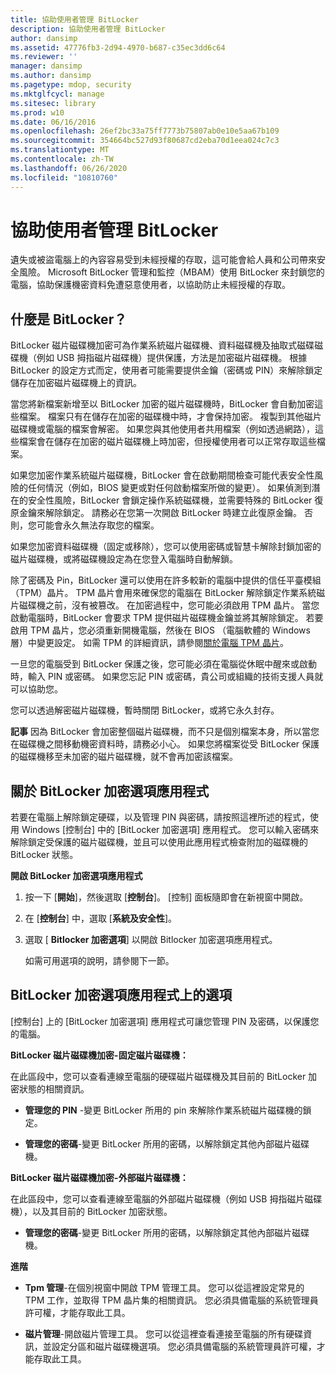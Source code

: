 ```yaml
---
title: 協助使用者管理 BitLocker
description: 協助使用者管理 BitLocker
author: dansimp
ms.assetid: 47776fb3-2d94-4970-b687-c35ec3dd6c64
ms.reviewer: ''
manager: dansimp
ms.author: dansimp
ms.pagetype: mdop, security
ms.mktglfcycl: manage
ms.sitesec: library
ms.prod: w10
ms.date: 06/16/2016
ms.openlocfilehash: 26ef2bc33a75ff7773b75807ab0e10e5aa67b109
ms.sourcegitcommit: 354664bc527d93f80687cd2eba70d1eea024c7c3
ms.translationtype: MT
ms.contentlocale: zh-TW
ms.lasthandoff: 06/26/2020
ms.locfileid: "10810760"
---
```

# 協助使用者管理 BitLocker


遺失或被盜電腦上的內容容易受到未經授權的存取，這可能會給人員和公司帶來安全風險。 Microsoft BitLocker 管理和監控（MBAM）使用 BitLocker 來封鎖您的電腦，協助保護機密資料免遭惡意使用者，以協助防止未經授權的存取。

## 什麼是 BitLocker？


BitLocker 磁片磁碟機加密可為作業系統磁片磁碟機、資料磁碟機及抽取式磁碟磁碟機（例如 USB 拇指磁片磁碟機）提供保護，方法是加密磁片磁碟機。 根據 BitLocker 的設定方式而定，使用者可能需要提供金鑰（密碼或 PIN）來解除鎖定儲存在加密磁片磁碟機上的資訊。

當您將新檔案新增至以 BitLocker 加密的磁片磁碟機時，BitLocker 會自動加密這些檔案。 檔案只有在儲存在加密的磁碟機中時，才會保持加密。 複製到其他磁片磁碟機或電腦的檔案會解密。 如果您與其他使用者共用檔案（例如透過網路），這些檔案會在儲存在加密的磁片磁碟機上時加密，但授權使用者可以正常存取這些檔案。

如果您加密作業系統磁片磁碟機，BitLocker 會在啟動期間檢查可能代表安全性風險的任何情況（例如，BIOS 變更或對任何啟動檔案所做的變更）。 如果偵測到潛在的安全性風險，BitLocker 會鎖定操作系統磁碟機，並需要特殊的 BitLocker 復原金鑰來解除鎖定。 請務必在您第一次開啟 BitLocker 時建立此復原金鑰。 否則，您可能會永久無法存取您的檔案。

如果您加密資料磁碟機（固定或移除），您可以使用密碼或智慧卡解除封鎖加密的磁片磁碟機，或將磁碟機設定為在您登入電腦時自動解鎖。

除了密碼及 Pin，BitLocker 還可以使用在許多較新的電腦中提供的信任平臺模組（TPM）晶片。 TPM 晶片會用來確保您的電腦在 BitLocker 解除鎖定作業系統磁片磁碟機之前，沒有被篡改。 在加密過程中，您可能必須啟用 TPM 晶片。 當您啟動電腦時，BitLocker 會要求 TPM 提供磁片磁碟機金鑰並將其解除鎖定。 若要啟用 TPM 晶片，您必須重新開機電腦，然後在 BIOS （電腦軟體的 Windows 層）中變更設定。 如需 TPM 的詳細資訊，請參閱[關於電腦 TPM 晶片](about-the-computer-tpm-chip.md)。

一旦您的電腦受到 BitLocker 保護之後，您可能必須在電腦從休眠中醒來或啟動時，輸入 PIN 或密碼。 如果您忘記 PIN 或密碼，貴公司或組織的技術支援人員就可以協助您。

您可以透過解密磁片磁碟機，暫時關閉 BitLocker，或將它永久封存。

**記事** 因為 BitLocker 會加密整個磁片磁碟機，而不只是個別檔案本身，所以當您在磁碟機之間移動機密資料時，請務必小心。 如果您將檔案從受 BitLocker 保護的磁碟機移至未加密的磁片磁碟機，就不會再加密該檔案。

 

## 關於 BitLocker 加密選項應用程式


若要在電腦上解除鎖定硬碟，以及管理 PIN 與密碼，請按照這裡所述的程式，使用 Windows [控制台] 中的 [BitLocker 加密選項] 應用程式。 您可以輸入密碼來解除鎖定受保護的磁片磁碟機，並且可以使用此應用程式檢查附加的磁碟機的 BitLocker 狀態。

**開啟 BitLocker 加密選項應用程式**

1.  按一下 [**開始**]，然後選取 [**控制台**]。 [控制] 面板隨即會在新視窗中開啟。

2.  在 [**控制台**] 中，選取 [**系統及安全性**]。

3.  選取 [ **Bitlocker 加密選項**] 以開啟 Bitlocker 加密選項應用程式。

    如需可用選項的說明，請參閱下一節。

## BitLocker 加密選項應用程式上的選項


[控制台] 上的 [BitLocker 加密選項] 應用程式可讓您管理 PIN 及密碼，以保護您的電腦。

**BitLocker 磁片磁碟機加密-固定磁片磁碟機：**

在此區段中，您可以查看連線至電腦的硬碟磁片磁碟機及其目前的 BitLocker 加密狀態的相關資訊。

-   **管理您的 PIN** -變更 BitLocker 所用的 pin 來解除作業系統磁片磁碟機的鎖定。

-   **管理您的密碼**-變更 BitLocker 所用的密碼，以解除鎖定其他內部磁片磁碟機。

**BitLocker 磁片磁碟機加密-外部磁片磁碟機：**

在此區段中，您可以查看連線至電腦的外部磁片磁碟機（例如 USB 拇指磁片磁碟機），以及其目前的 BitLocker 加密狀態。

-   **管理您的密碼**-變更 BitLocker 所用的密碼，以解除鎖定其他內部磁片磁碟機。

**進階**

-   **Tpm 管理**-在個別視窗中開啟 TPM 管理工具。 您可以從這裡設定常見的 TPM 工作，並取得 TPM 晶片集的相關資訊。 您必須具備電腦的系統管理員許可權，才能存取此工具。

-   **磁片管理**-開啟磁片管理工具。 您可以從這裡查看連接至電腦的所有硬碟資訊，並設定分區和磁片磁碟機選項。 您必須具備電腦的系統管理員許可權，才能存取此工具。

 

 





